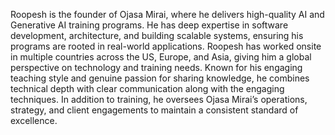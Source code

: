 Roopesh is the founder of Ojasa Mirai, where he delivers high-quality AI and Generative AI training programs. He has deep expertise in software development, architecture, and building scalable systems, ensuring his programs are rooted in real-world applications. Roopesh has worked onsite in multiple countries across the US, Europe, and Asia, giving him a global perspective on technology and training needs. Known for his engaging teaching style and genuine passion for sharing knowledge, he combines technical depth with clear communication along with the engaging techniques. In addition to training, he oversees Ojasa Mirai’s operations, strategy, and client engagements to maintain a consistent standard of excellence.


<!---
Roopesht/Roopesht is a ✨ special ✨ repository because its `README.md` (this file) appears on your GitHub profile.
You can click the Preview link to take a look at your changes.
--->
